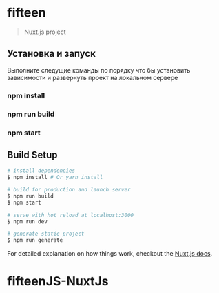 # fifteen

> Nuxt.js project

## Установка и запуск

Выполните следущие команды по порядку что бы установить зависимости и развернуть проект на локальном сервере
### npm install
### npm run build
### npm start

## Build Setup

``` bash
# install dependencies
$ npm install # Or yarn install 

# build for production and launch server
$ npm run build
$ npm start

# serve with hot reload at localhost:3000
$ npm run dev

# generate static project
$ npm run generate
```

For detailed explanation on how things work, checkout the [Nuxt.js docs](https://github.com/nuxt/nuxt.js).

# fifteenJS-NuxtJs
